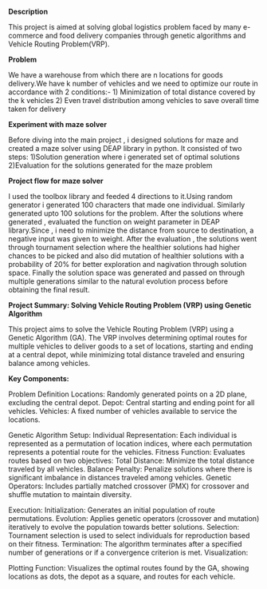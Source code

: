  **Description**

This project is aimed at solving global logistics problem faced by many e-commerce and food delivery companies through genetic algorithms and Vehicle Routing Problem(VRP).


**Problem**

We have a warehouse from which there are n locations for goods delivery.We have k number of vehicles and we need to optimize our route in accordance with 2 conditions:-
    1) Minimization of total distance covered by the k vehicles
    2) Even travel distribution among vehicles to save overall time taken for delivery

**Experiment with maze solver**

Before diving into the main project , i designed solutions for maze and created a maze solver using DEAP library in python.
It consisted of two steps:
  1)Solution generation where i generated set of optimal solutions
  2)Evaluation for the solutions generated for the maze problem

**Project flow for maze solver**

I used the toolbox library and feeded 4 directions to it.Using random generator i generated 100 characters that made one individual. Similarly generated upto 100 
solutions for the problem.
After the solutions where generated , evaluated the function on weight parameter in DEAP library.Since , i need to minimize the distance from source to destination,
 a negative input was given to weight.
 After the evaluation , the solutions went through tournament selection where the healthier solutions had higher chances to be picked and also did mutation of healthier
solutions with a probability of 20% for better exploration and nagivation through solution space.
Finally the solution space was generated and passed on through multiple generations similar to the natural evolution process before obtaining the final result.

**Project Summary: Solving Vehicle Routing Problem (VRP) using Genetic Algorithm**

This project aims to solve the Vehicle Routing Problem (VRP) using a Genetic Algorithm (GA). The VRP involves determining optimal routes for multiple vehicles to deliver goods to a set of locations, starting and ending at a central depot, while minimizing total distance traveled and ensuring balance among vehicles.

**Key Components:**

Problem Definition
Locations: Randomly generated points on a 2D plane, excluding the central depot.
Depot: Central starting and ending point for all vehicles.
Vehicles: A fixed number of vehicles available to service the locations.

Genetic Algorithm Setup:
Individual Representation: Each individual is represented as a permutation of location indices, where each permutation represents a potential route for the vehicles.
Fitness Function: Evaluates routes based on two objectives:
Total Distance: Minimize the total distance traveled by all vehicles.
Balance Penalty: Penalize solutions where there is significant imbalance in distances traveled among vehicles.
Genetic Operators: Includes partially matched crossover (PMX) for crossover and shuffle mutation to maintain diversity.

Execution:
Initialization: Generates an initial population of route permutations.
Evolution: Applies genetic operators (crossover and mutation) iteratively to evolve the population towards better solutions.
Selection: Tournament selection is used to select individuals for reproduction based on their fitness.
Termination: The algorithm terminates after a specified number of generations or if a convergence criterion is met.
Visualization:

Plotting Function: Visualizes the optimal routes found by the GA, showing locations as dots, the depot as a square, and routes for each vehicle.







  

  
  

